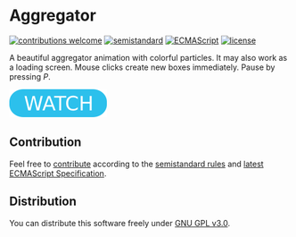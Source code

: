 # Aggregator

[![contributions welcome](https://img.shields.io/badge/contributions-welcome-brightgreen.svg)](https://github.com/berkerol/aggregator/issues)
[![semistandard](https://img.shields.io/badge/code%20style-semistandard-brightgreen.svg)](https://github.com/Flet/semistandard)
[![ECMAScript](https://img.shields.io/badge/ECMAScript-latest-brightgreen.svg)](https://www.ecma-international.org/ecma-262)
[![license](https://img.shields.io/badge/license-GNU%20GPL%20v3.0-blue.svg)](https://github.com/berkerol/aggregator/blob/master/LICENSE)

A beautiful aggregator animation with colorful particles. It may also work as a loading screen. Mouse clicks create new boxes immediately. Pause by pressing _P_.

[![button](watch.png)](https://berkerol.github.io/aggregator/aggregator.html)

## Contribution

Feel free to [contribute](https://github.com/berkerol/aggregator/issues) according to the [semistandard rules](https://github.com/Flet/semistandard) and [latest ECMAScript Specification](https://www.ecma-international.org/ecma-262).

## Distribution

You can distribute this software freely under [GNU GPL v3.0](https://github.com/berkerol/aggregator/blob/master/LICENSE).
